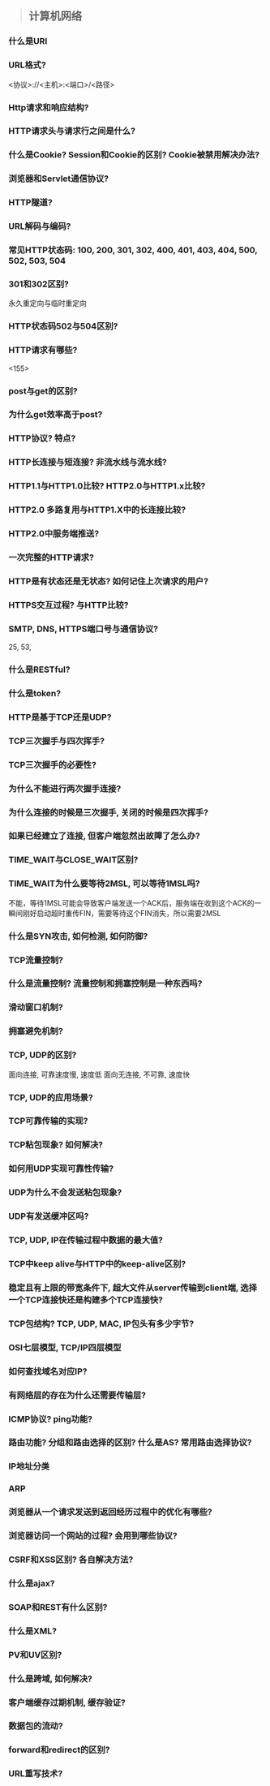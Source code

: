 > ## 计算机网络

### 什么是URI
### URL格式?
<协议>://<主机>:<端口>/<路径>
### Http请求和响应结构?
### HTTP请求头与请求行之间是什么? 
### 什么是Cookie? Session和Cookie的区别? Cookie被禁用解决办法?
### 浏览器和Servlet通信协议?
### HTTP隧道?
### URL解码与编码?
### 常见HTTP状态码: 100, 200, 301, 302, 400, 401, 403, 404, 500, 502, 503, 504
### 301和302区别?
永久重定向与临时重定向
### HTTP状态码502与504区别?
### HTTP请求有哪些?
<155>
### post与get的区别?
### 为什么get效率高于post?
### HTTP协议? 特点?
### HTTP长连接与短连接? 非流水线与流水线?
### HTTP1.1与HTTP1.0比较? HTTP2.0与HTTP1.x比较?
### HTTP2.0 多路复用与HTTP1.X中的长连接比较?
### HTTP2.0中服务端推送?
### 一次完整的HTTP请求?
### HTTP是有状态还是无状态? 如何记住上次请求的用户? 
### HTTPS交互过程? 与HTTP比较?
### SMTP, DNS, HTTPS端口号与通信协议?
25, 53, 
### 什么是RESTful?
### 什么是token? 
### HTTP是基于TCP还是UDP? 
### TCP三次握手与四次挥手?
### TCP三次握手的必要性?
### 为什么不能进行两次握手连接?
### 为什么连接的时候是三次握手, 关闭的时候是四次挥手?
### 如果已经建立了连接, 但客户端忽然出故障了怎么办?
### TIME_WAIT与CLOSE_WAIT区别?
### TIME_WAIT为什么要等待2MSL, 可以等待1MSL吗?
不能，等待1MSL可能会导致客户端发送一个ACK后，服务端在收到这个ACK的一瞬间刚好启动超时重传FIN，需要等待这个FIN消失，所以需要2MSL

### 什么是SYN攻击, 如何检测, 如何防御?
### TCP流量控制?
### 什么是流量控制? 流量控制和拥塞控制是一种东西吗?
### 滑动窗口机制?
### 拥塞避免机制?
### TCP, UDP的区别? 
面向连接, 可靠速度慢, 速度低
面向无连接, 不可靠, 速度快

### TCP, UDP的应用场景? 
### TCP可靠传输的实现? 
### TCP粘包现象? 如何解决? 
### 如何用UDP实现可靠性传输?
### UDP为什么不会发送粘包现象?
### UDP有发送缓冲区吗?
### TCP, UDP, IP在传输过程中数据的最大值?
### TCP中keep alive与HTTP中的keep-alive区别?
### 稳定且有上限的带宽条件下, 超大文件从server传输到client端, 选择一个TCP连接快还是构建多个TCP连接快?
### TCP包结构? TCP, UDP, MAC, IP包头有多少字节?
### OSI七层模型, TCP/IP四层模型
### 如何查找域名对应IP? 
### 有网络层的存在为什么还需要传输层?
### ICMP协议? ping功能? 
### 路由功能? 分组和路由选择的区别? 什么是AS? 常用路由选择协议? 
### IP地址分类
### ARP
### 浏览器从一个请求发送到返回经历过程中的优化有哪些? 
### 浏览器访问一个网站的过程? 会用到哪些协议?
### CSRF和XSS区别? 各自解决方法?
### 什么是ajax?
### SOAP和REST有什么区别?
### 什么是XML?
### PV和UV区别?
### 什么是跨域, 如何解决? 
### 客户端缓存过期机制, 缓存验证?
### 数据包的流动?
### forward和redirect的区别?
### URL重写技术?